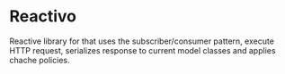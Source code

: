 # Reactivo

Reactive library for that uses the subscriber/consumer pattern, execute HTTP request, serializes response to current model classes and applies chache policies.
